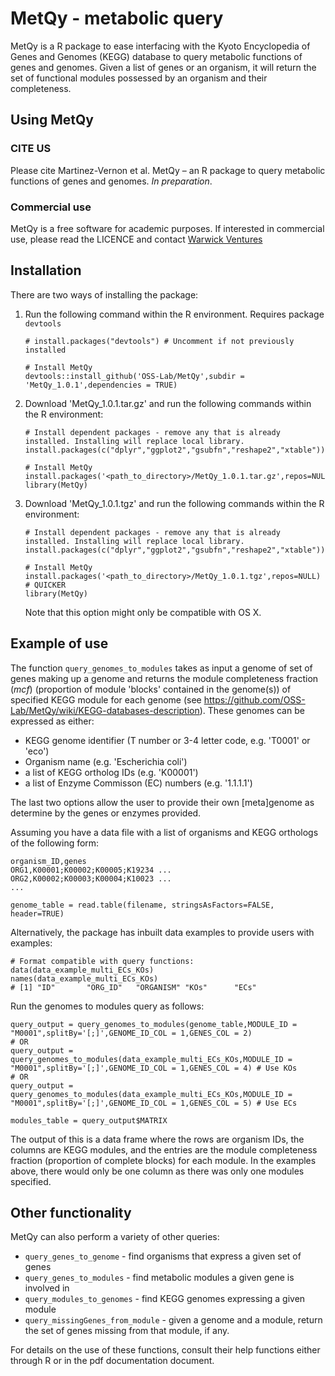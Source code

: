 # MetQy - metabolic query 

MetQy is a R package to ease interfacing with the Kyoto Encyclopedia of Genes and Genomes (KEGG) database to query metabolic functions of genes and genomes. Given a list of genes or an organism, it will return the set of functional modules possessed by an organism and their completeness.

## Using MetQy
### CITE US
Please cite Martinez-Vernon et al. MetQy – an R package to query metabolic functions of genes and genomes. _In preparation_.

### Commercial use
MetQy is a free software for academic purposes. If interested in commercial  use, please read the LICENCE and contact [Warwick Ventures](mailto:ventures@warwick.ac.uk)

## Installation
There are two ways of installing the package:

1. Run the following command within the R environment. Requires package `devtools`
    ```
    # install.packages("devtools") # Uncomment if not previously installed 
    
    # Install MetQy
    devtools::install_github('OSS-Lab/MetQy',subdir = 'MetQy_1.0.1',dependencies = TRUE)
    ```
    
2. Download 'MetQy_1.0.1.tar.gz' and run the following commands within the R environment:
    ```
    # Install dependent packages - remove any that is already installed. Installing will replace local library.
    install.packages(c("dplyr","ggplot2","gsubfn","reshape2","xtable"))
    
    # Install MetQy
    install.packages('<path_to_directory>/MetQy_1.0.1.tar.gz',repos=NULL)
    library(MetQy)
    ```

3. Download 'MetQy_1.0.1.tgz' and run the following commands within the R environment:
    ```
    # Install dependent packages - remove any that is already installed. Installing will replace local library.
    install.packages(c("dplyr","ggplot2","gsubfn","reshape2","xtable"))
    
    # Install MetQy
    install.packages('<path_to_directory>/MetQy_1.0.1.tgz',repos=NULL)  # QUICKER
    library(MetQy)
    ```
    Note that this option might only be compatible with OS X. 
 
## Example of use

The function `query_genomes_to_modules` takes as input a genome of set of genes making up a genome and returns the module completeness fraction (_mcf_) (proportion of module 'blocks' contained in the genome(s)) of specified KEGG module for each genome (see https://github.com/OSS-Lab/MetQy/wiki/KEGG-databases-description). These genomes can be expressed as either:

* KEGG genome identifier (T number or 3-4 letter code, e.g. 'T0001' or 'eco')
* Organism name (e.g. 'Escherichia coli')
* a list of KEGG ortholog IDs (e.g. 'K00001')
* a list of Enzyme Commisson (EC) numbers (e.g. '1.1.1.1')

The last two options allow the user to provide their own [meta]genome as determine by the genes or enzymes provided.

Assuming you have a data file with a list of organisms and KEGG orthologs of the following form:

    organism_ID,genes
    ORG1,K00001;K00002;K00005;K19234 ...
    ORG2,K00002;K00003;K00004;K10023 ...
    ...
    
    genome_table = read.table(filename, stringsAsFactors=FALSE, header=TRUE)
    
Alternatively, the package has inbuilt data examples to provide users with examples:
    
    # Format compatible with query functions:
    data(data_example_multi_ECs_KOs)
    names(data_example_multi_ECs_KOs)
    # [1] "ID"       "ORG_ID"   "ORGANISM" "KOs"      "ECs"     

Run the genomes to modules query as follows:
    
    query_output = query_genomes_to_modules(genome_table,MODULE_ID = "M0001",splitBy='[;]',GENOME_ID_COL = 1,GENES_COL = 2)
    # OR
    query_output = query_genomes_to_modules(data_example_multi_ECs_KOs,MODULE_ID = "M0001",splitBy='[;]',GENOME_ID_COL = 1,GENES_COL = 4) # Use KOs
    # OR
    query_output = query_genomes_to_modules(data_example_multi_ECs_KOs,MODULE_ID = "M0001",splitBy='[;]',GENOME_ID_COL = 1,GENES_COL = 5) # Use ECs

    modules_table = query_output$MATRIX
    
The output of this is a data frame where the rows are organism IDs, the columns are KEGG modules, and the entries are the module completeness fraction (proportion of complete blocks) for each module. In the examples above, there would only be one column as there was only one modules specified.

## Other functionality

MetQy can also perform a variety of other queries:

 * `query_genes_to_genome` - find organisms that express a given set of genes
 * `query_genes_to_modules` - find metabolic modules a given gene is involved in
 * `query_modules_to_genomes` - find KEGG genomes expressing a given module
 * `query_missingGenes_from_module` - given a genome and a module, return the set of genes missing from that module, if any.
  
For details on the use of these functions, consult their help functions either through R or in the pdf documentation document.
